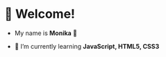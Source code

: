   # 👋 **Welcome!**
- My name is **Monika** 👩

- 🌱 I’m currently learning **JavaScript, HTML5, CSS3**
